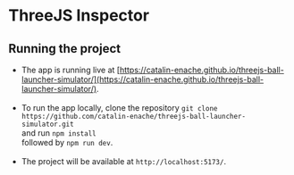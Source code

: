 # ThreeJS Inspector

## Running the project

- The app is running live at [https://catalin-enache.github.io/threejs-ball-launcher-simulator/](https://catalin-enache.github.io/threejs-ball-launcher-simulator/).
  <br /><br />
- To run the app locally, clone the repository `git clone https://github.com/catalin-enache/threejs-ball-launcher-simulator.git`  
  and run `npm install`  
  followed by `npm run dev`.
  <br /><br />
- The project will be available at `http://localhost:5173/`.
  <br /><br />

  